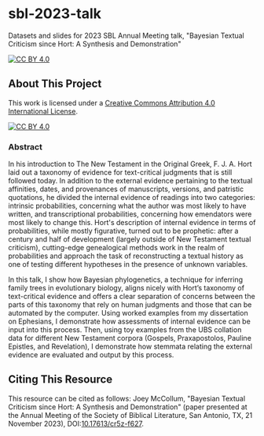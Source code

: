 # sbl-2023-talk
Datasets and slides for 2023 SBL Annual Meeting talk, "Bayesian Textual Criticism since Hort: A Synthesis and Demonstration"

[![CC BY 4.0][cc-by-shield]][cc-by]

## About This Project

This work is licensed under a
[Creative Commons Attribution 4.0 International License][cc-by].

[![CC BY 4.0][cc-by-image]][cc-by]

[cc-by]: http://creativecommons.org/licenses/by/4.0/
[cc-by-image]: https://i.creativecommons.org/l/by/4.0/88x31.png
[cc-by-shield]: https://img.shields.io/badge/License-CC%20BY%204.0-lightgrey.svg

### Abstract

In his introduction to The New Testament in the Original Greek, F. J. A. Hort laid out a taxonomy of evidence for text-critical judgments that is still followed today.
In addition to the external evidence pertaining to the textual affinities, dates, and provenances of manuscripts, versions, and patristic quotations, he divided the internal evidence of readings into two categories: intrinsic probabilities, concerning what the author was most likely to have written, and transcriptional probabilities, concerning how emendators were most likely to change this.
Hort's description of internal evidence in terms of probabilities, while mostly figurative, turned out to be prophetic: after a century and half of development (largely outside of New Testament textual criticism), cutting-edge genealogical methods work in the realm of probabilities and approach the task of reconstructing a textual history as one of testing different hypotheses in the presence of unknown variables.

In this talk, I show how Bayesian phylogenetics, a technique for inferring family trees in evolutionary biology, aligns nicely with Hort’s taxonomy of text-critical evidence and offers a clear separation of concerns between the parts of this taxonomy that rely on human judgments and those that can be automated by the computer.
Using worked examples from my dissertation on Ephesians, I demonstrate how assessments of internal evidence can be input into this process.
Then, using toy examples from the UBS collation data for different New Testament corpora (Gospels, Praxapostolos, Pauline Epistles, and Revelation), I demonstrate how stemmata relating the external evidence are evaluated and output by this process.

## Citing This Resource
This resource can be cited as follows: Joey McCollum, "Bayesian Textual Criticism since Hort: A Synthesis and Demonstration" (paper presented at the Annual Meeting of the Society of Biblical Literature, San Antonio, TX, 21 November 2023), DOI:[10.17613/cr5z-f627](https://hcommons.org/deposits/item/hc:60991).
